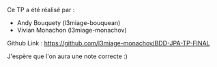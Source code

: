 Ce TP a été réalisé par :
- Andy Bouquety (l3miage-bouquean)
- Vivian Monachon (l3miage-monachov)

Github Link : https://github.com/l3miage-monachov/BDD-JPA-TP-FINAL

J'espère que l'on aura une note correcte :)
